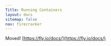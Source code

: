 ```yaml
---
Title: Running Containers
layout: docs
sitemap: false
nav: firecracker
---
```


Moved! [https://fly.io/docs/](https://fly.io/docs/)
